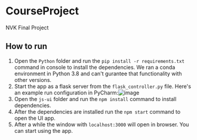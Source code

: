 # CourseProject

NVK Final Project

## How to run
1. Open the `Python` folder and run the `pip install -r requirements.txt` command in console to install the dependencies. We ran a conda environment in Python 3.8 and can't gurantee that functionality with other versions.
2. Start the app as a flask server from the `flask_controller.py` file. Here's an example run configuration in PyCharm:![image](https://user-images.githubusercontent.com/111767711/205415884-ff79f846-6824-41bb-8d2c-b20da6f49ee8.png)
3. Open the `js-ui` folder and run the `npm install` command to install dependencies. 
4. After the dependencies are installed run the `npm start` command to open the UI app.
5. After a while the window with `localhost:3000` will open in browser. You can start using the app.
